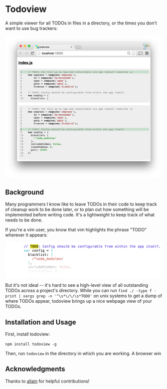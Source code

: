 # Todoview

A simple viewer for all TODOs in files in a directory, or the times you don't want to use bug trackers:

![todoview UI](docs/todoview.png)

## Background

Many programmers I know like to leave TODOs in their code to keep track of cleanup work to be done later, or to plan out how something will be implemented before writing code. It's a lightweight to keep track of what needs to be done.

If you're a vim user, you know that vim highlights the phrase "TODO" wherever it appears:

![vim highlighting of TODOs](docs/vim.png)

But it's not ideal -- it's hard to see a high-level view of all outstanding TODOs across a project's directory. While you can run `find ./ -type f -print | xargs grep -n '^\s*\/\/\s*TODO'` on unix systems to get a dump of where TODOs appear, todoview brings up a nice webpage view of your TODOs.

## Installation and Usage

First, install todoview:

`npm install todoview -g`

Then, run `todoview` in the directory in which you are working. A browser win

## Acknowledgments

Thanks to [allain](https://github.com/allain) for helpful contributions!
